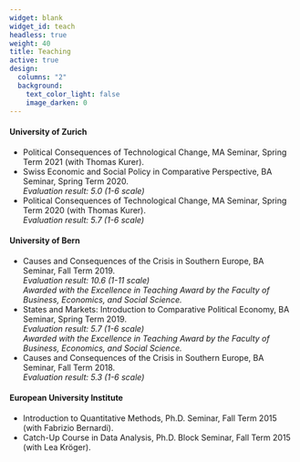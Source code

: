 ```yaml
---
widget: blank
widget_id: teach
headless: true
weight: 40
title: Teaching
active: true
design:
  columns: "2"
  background:
    text_color_light: false
    image_darken: 0
---
```

#### University of Zurich

* Political Consequences of Technological Change, MA Seminar, Spring Term 2021 (with Thomas Kurer).
* Swiss Economic and Social Policy in Comparative Perspective, BA Seminar, Spring Term 2020.\
  *Evaluation result: 5.0 (1-6 scale)*
* Political Consequences of Technological Change, MA Seminar, Spring Term 2020 (with Thomas Kurer).\
  *Evaluation result: 5.7 (1-6 scale)*

#### University of Bern

* Causes and Consequences of the Crisis in Southern Europe, BA Seminar, Fall Term 2019.\
  *Evaluation result: 10.6 (1-11 scale)*\
  *Awarded with the Excellence in Teaching Award by the Faculty of Business, Economics, and Social Science.* 
* States and Markets: Introduction to Comparative Political Economy, BA Seminar, Spring Term 2019.\
  *Evaluation result: 5.7 (1-6 scale)*\
  *Awarded with the Excellence in Teaching Award by the Faculty of Business, Economics, and Social Science.* 
* Causes and Consequences of the Crisis in Southern Europe, BA Seminar, Fall Term 2018.\
  *Evaluation result: 5.3 (1-6 scale)*

#### European University Institute

* Introduction to Quantitative Methods, Ph.D. Seminar, Fall Term 2015 (with Fabrizio Bernardi). 
* Catch-Up Course in Data Analysis, Ph.D. Block Seminar, Fall Term 2015 (with Lea Kröger).